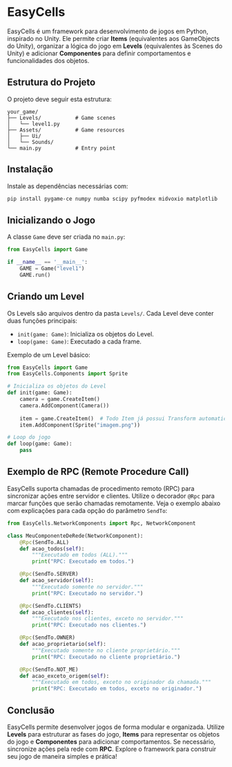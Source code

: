 # EasyCells

EasyCells é um framework para desenvolvimento de jogos em Python, inspirado no Unity. Ele permite criar **Items** (equivalentes aos GameObjects do Unity), organizar a lógica do jogo em **Levels** (equivalentes às Scenes do Unity) e adicionar **Componentes** para definir comportamentos e funcionalidades dos objetos.

## Estrutura do Projeto

O projeto deve seguir esta estrutura:

```
your_game/
├── Levels/           # Game scenes
│   └── level1.py
├── Assets/           # Game resources
│   ├── Ui/
│   └── Sounds/
└── main.py           # Entry point 
```

## Instalação

Instale as dependências necessárias com:

```sh
pip install pygame-ce numpy numba scipy pyfmodex midvoxio matplotlib
```

## Inicializando o Jogo

A classe `Game` deve ser criada no `main.py`:

```python
from EasyCells import Game

if __name__ == '__main__':
    GAME = Game("level1")
    GAME.run()
```

## Criando um Level

Os Levels são arquivos dentro da pasta `Levels/`. Cada Level deve conter duas funções principais:

- `init(game: Game)`: Inicializa os objetos do Level.
- `loop(game: Game)`: Executado a cada frame.

Exemplo de um Level básico:

```python
from EasyCells import Game
from EasyCells.Components import Sprite

# Inicializa os objetos do Level
def init(game: Game):
    camera = game.CreateItem()
    camera.AddComponent(Camera())
  
    item = game.CreateItem()  # Todo Item já possui Transform automaticamente
    item.AddComponent(Sprite("imagem.png"))

# Loop do jogo
def loop(game: Game):
    pass
```

## Exemplo de RPC (Remote Procedure Call)

EasyCells suporta chamadas de procedimento remoto (RPC) para sincronizar ações entre servidor e clientes. Utilize o decorador `@Rpc` para marcar funções que serão chamadas remotamente. Veja o exemplo abaixo com explicações para cada opção do parâmetro `SendTo`:

```python
from EasyCells.NetworkComponents import Rpc, NetworkComponent

class MeuComponenteDeRede(NetworkComponent):
    @Rpc(SendTo.ALL)
    def acao_todos(self):
        """Executado em todos (ALL)."""
        print("RPC: Executado em todos.")

    @Rpc(SendTo.SERVER)
    def acao_servidor(self):
        """Executado somente no servidor."""
        print("RPC: Executado no servidor.")

    @Rpc(SendTo.CLIENTS)
    def acao_clientes(self):
        """Executado nos clientes, exceto no servidor."""
        print("RPC: Executado nos clientes.")

    @Rpc(SendTo.OWNER)
    def acao_proprietario(self):
        """Executado somente no cliente proprietário."""
        print("RPC: Executado no cliente proprietário.")

    @Rpc(SendTo.NOT_ME)
    def acao_exceto_origem(self):
        """Executado em todos, exceto no originador da chamada."""
        print("RPC: Executado em todos, exceto no originador.")
```

## Conclusão

EasyCells permite desenvolver jogos de forma modular e organizada. Utilize **Levels** para estruturar as fases do jogo, **Items** para representar os objetos do jogo e **Componentes** para adicionar comportamentos. Se necessário, sincronize ações pela rede com **RPC**. Explore o framework para construir seu jogo de maneira simples e prática!

